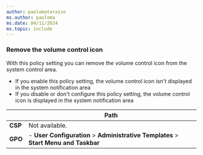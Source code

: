 ```yaml
---
author: paolomatarazzo
ms.author: paoloma
ms.date: 04/11/2024
ms.topic: include
---
```


### Remove the volume control icon

With this policy setting you can remove the volume control icon from the system control area.

- If you enable this policy setting, the volume control icon isn't displayed in the system notification area
- If you disable or don't configure this policy setting, the volume control icon is displayed in the system notification area

|  | Path |
|--|--|
| **CSP** | Not available. |
| **GPO** | - **User Configuration** > **Administrative Templates** > **Start Menu and Taskbar** |
